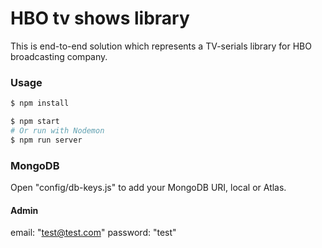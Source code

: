 # HBO tv shows library

This is end-to-end solution which represents a TV-serials library for HBO broadcasting company.

### Usage

```sh
$ npm install
```

```sh
$ npm start
# Or run with Nodemon
$ npm run server
```

### MongoDB

Open "config/db-keys.js" to add your MongoDB URI, local or Atlas.

#### Admin 
email: "test@test.com"
password: "test"